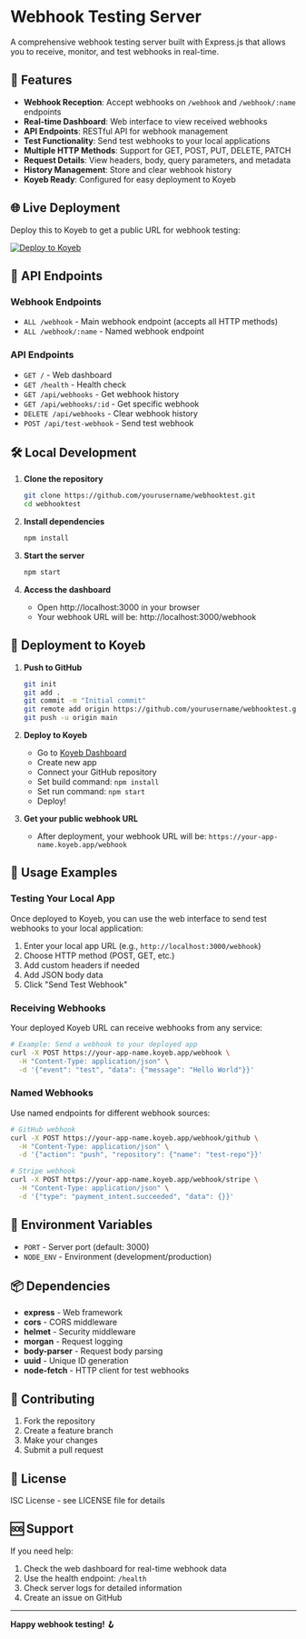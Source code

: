 # Webhook Testing Server

A comprehensive webhook testing server built with Express.js that allows you to receive, monitor, and test webhooks in real-time.

## 🚀 Features

- **Webhook Reception**: Accept webhooks on `/webhook` and `/webhook/:name` endpoints
- **Real-time Dashboard**: Web interface to view received webhooks
- **API Endpoints**: RESTful API for webhook management
- **Test Functionality**: Send test webhooks to your local applications
- **Multiple HTTP Methods**: Support for GET, POST, PUT, DELETE, PATCH
- **Request Details**: View headers, body, query parameters, and metadata
- **History Management**: Store and clear webhook history
- **Koyeb Ready**: Configured for easy deployment to Koyeb

## 🌐 Live Deployment

Deploy this to Koyeb to get a public URL for webhook testing:

[![Deploy to Koyeb](https://www.koyeb.com/static/images/deploy/button.svg)](https://app.koyeb.com/deploy?type=git&repository=your-repo-url&branch=main&name=webhook-tester)

## 📡 API Endpoints

### Webhook Endpoints
- `ALL /webhook` - Main webhook endpoint (accepts all HTTP methods)
- `ALL /webhook/:name` - Named webhook endpoint

### API Endpoints
- `GET /` - Web dashboard
- `GET /health` - Health check
- `GET /api/webhooks` - Get webhook history
- `GET /api/webhooks/:id` - Get specific webhook
- `DELETE /api/webhooks` - Clear webhook history
- `POST /api/test-webhook` - Send test webhook

## 🛠️ Local Development

1. **Clone the repository**
   ```bash
   git clone https://github.com/yourusername/webhooktest.git
   cd webhooktest
   ```

2. **Install dependencies**
   ```bash
   npm install
   ```

3. **Start the server**
   ```bash
   npm start
   ```

4. **Access the dashboard**
   - Open http://localhost:3000 in your browser
   - Your webhook URL will be: http://localhost:3000/webhook

## 🚀 Deployment to Koyeb

1. **Push to GitHub**
   ```bash
   git init
   git add .
   git commit -m "Initial commit"
   git remote add origin https://github.com/yourusername/webhooktest.git
   git push -u origin main
   ```

2. **Deploy to Koyeb**
   - Go to [Koyeb Dashboard](https://app.koyeb.com)
   - Create new app
   - Connect your GitHub repository
   - Set build command: `npm install`
   - Set run command: `npm start`
   - Deploy!

3. **Get your public webhook URL**
   - After deployment, your webhook URL will be: `https://your-app-name.koyeb.app/webhook`

## 📝 Usage Examples

### Testing Your Local App

Once deployed to Koyeb, you can use the web interface to send test webhooks to your local application:

1. Enter your local app URL (e.g., `http://localhost:3000/webhook`)
2. Choose HTTP method (POST, GET, etc.)
3. Add custom headers if needed
4. Add JSON body data
5. Click "Send Test Webhook"

### Receiving Webhooks

Your deployed Koyeb URL can receive webhooks from any service:

```bash
# Example: Send a webhook to your deployed app
curl -X POST https://your-app-name.koyeb.app/webhook \
  -H "Content-Type: application/json" \
  -d '{"event": "test", "data": {"message": "Hello World"}}'
```

### Named Webhooks

Use named endpoints for different webhook sources:

```bash
# GitHub webhook
curl -X POST https://your-app-name.koyeb.app/webhook/github \
  -H "Content-Type: application/json" \
  -d '{"action": "push", "repository": {"name": "test-repo"}}'

# Stripe webhook
curl -X POST https://your-app-name.koyeb.app/webhook/stripe \
  -H "Content-Type: application/json" \
  -d '{"type": "payment_intent.succeeded", "data": {}}'
```

## 🔧 Environment Variables

- `PORT` - Server port (default: 3000)
- `NODE_ENV` - Environment (development/production)

## 📦 Dependencies

- **express** - Web framework
- **cors** - CORS middleware
- **helmet** - Security middleware
- **morgan** - Request logging
- **body-parser** - Request body parsing
- **uuid** - Unique ID generation
- **node-fetch** - HTTP client for test webhooks

## 🤝 Contributing

1. Fork the repository
2. Create a feature branch
3. Make your changes
4. Submit a pull request

## 📄 License

ISC License - see LICENSE file for details

## 🆘 Support

If you need help:
1. Check the web dashboard for real-time webhook data
2. Use the health endpoint: `/health`
3. Check server logs for detailed information
4. Create an issue on GitHub

---

**Happy webhook testing! 🪝**
